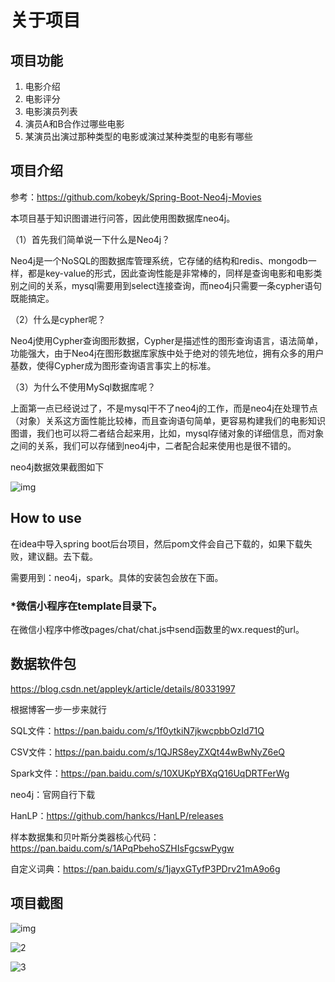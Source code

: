 # 关于项目

## 项目功能

1. 电影介绍
2. 电影评分
3. 电影演员列表
4. 演员A和B合作过哪些电影
5. 某演员出演过那种类型的电影或演过某种类型的电影有哪些

## 项目介绍

参考：https://github.com/kobeyk/Spring-Boot-Neo4j-Movies

本项目基于知识图谱进行问答，因此使用图数据库neo4j。

（1）首先我们简单说一下什么是Neo4j？

Neo4j是一个NoSQL的图数据库管理系统，它存储的结构和redis、mongodb一样，都是key-value的形式，因此查询性能是非常棒的，同样是查询电影和电影类别之间的关系，mysql需要用到select连接查询，而neo4j只需要一条cypher语句既能搞定。

（2）什么是cypher呢？

Neo4j使用Cypher查询图形数据，Cypher是描述性的图形查询语言，语法简单，功能强大，由于Neo4j在图形数据库家族中处于绝对的领先地位，拥有众多的用户基数，使得Cypher成为图形查询语言事实上的标准。

（3）为什么不使用MySql数据库呢？

上面第一点已经说过了，不是mysql干不了neo4j的工作，而是neo4j在处理节点（对象）关系这方面性能比较棒，而且查询语句简单，更容易构建我们的电影知识图谱，我们也可以将二者结合起来用，比如，mysql存储对象的详细信息，而对象之间的关系，我们可以存储到neo4j中，二者配合起来使用也是很不错的。

neo4j数据效果截图如下

![img](\img\4.png)

## How to use

在idea中导入spring boot后台项目，然后pom文件会自己下载的，如果下载失败，建议翻。去下载。

需要用到：neo4j，spark。具体的安装包会放在下面。

### ***微信小程序在template目录下。**

在微信小程序中修改pages/chat/chat.js中send函数里的wx.request的url。

## 数据软件包

https://blog.csdn.net/appleyk/article/details/80331997

根据博客一步一步来就行

SQL文件：https://pan.baidu.com/s/1f0ytkiN7jkwcpbbOzId71Q

CSV文件：https://pan.baidu.com/s/1QJRS8eyZXQt44wBwNyZ6eQ

Spark文件：https://pan.baidu.com/s/10XUKpYBXqQ16UqDRTFerWg

neo4j：官网自行下载

HanLP：https://github.com/hankcs/HanLP/releases

样本数据集和贝叶斯分类器核心代码：https://pan.baidu.com/s/1APqPbehoSZHIsFgcswPygw

自定义词典：https://pan.baidu.com/s/1jayxGTyfP3PDrv21mA9o6g

## 项目截图

![img](\img\1.png)

![2](\img\2.png)

![3](\img\3.png)